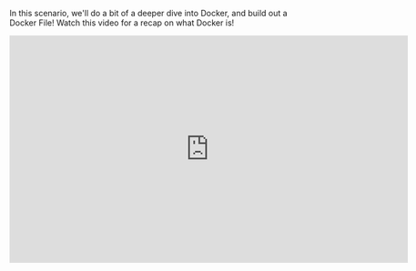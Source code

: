 In this scenario, we'll do a bit of a deeper dive into Docker, and build out a 
Docker File! Watch this video for a recap on what Docker is!

<iframe width="700" height="400" src="https://www.youtube.com/embed/_dfLOzuIg2o" frameborder="0" allow="accelerometer; autoplay; clipboard-write; encrypted-media; gyroscope; picture-in-picture" allowfullscreen></iframe>